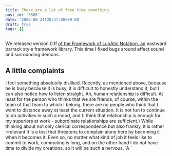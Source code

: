 ```yaml
---
title: There are a lot of free time something
post_id: '3505'
date: '2006-08-24T20:47:00+09:00'
draft: true
tags: []
---
```


We released version 0.1f [of the Framework of LunAtic Notation, an](https://danmaq.com/tag/flan) eastward barrack style framework library. This time I fixed bugs around effect sound and surrounding demons.

## A little complaints

I feel something absolutely disliked. Recently, as mentioned above, because he is busy because it is busy, it is difficult to honestly understand it, but I can also notice how to listen straight. Ah, human relationship is difficult. At least for the person who thinks that we are friends, of course, within the team of that team to which I belong, there are no people who think that I want to distance away at least the current situation. It is not fun to continue to do activities in such a mood, and (I think that relationship is enough for my superiors at work - subordinate relationships are sufficient.) While thinking about not only clerical correspondence but also frankly, it is rather irrelevant It is a test that threatens to complain alone here by becoming it when it becomes it. Even so, no matter what kind of job it feels like to commit to work, commuting is long, and on the other hand I do not have time to divide my creations, so it will be such a nervous. 'A `

